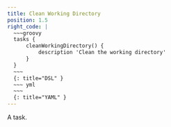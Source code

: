```yaml
---
title: Clean Working Directory
position: 1.5
right_code: |
  ~~~groovy
  tasks {
      cleanWorkingDirectory() {
          description 'Clean the working directory'
      }
  }
  ~~~
  {: title="DSL" }
  ~~~ yml       
  ~~~
  {: title="YAML" }
---
```

A task.